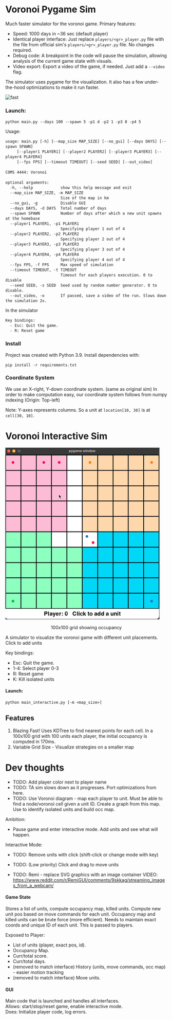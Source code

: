 # Voronoi Pygame Sim

Much faster simulator for the voronoi game. Primary features:
- Speed: 1000 days in ~36 sec (default player)
- Identical player interface: Just replace `players/<gr>_player.py` file with the file from official sim's 
  `players/<gr>_player.py` file. No changes required.
- Debug code: A breakpoint in the code will pause the simulation, allowing analysis of the current game state
  with visuals.
- Video export: Export a video of the game, if needed. Just add a `--video` flag.

The simulator uses pygame for the visualization. It also has a few under-the-hood optimizations to make it run faster.

![fast](images/demo-sim.gif)

### Launch:

```shell
python main.py --days 100 --spawn 5 -p1 d -p2 1 -p3 8 -p4 5 
```

Usage:
```
usage: main.py [-h] [--map_size MAP_SIZE] [--no_gui] [--days DAYS] [--spawn SPAWN]
     [--player1 PLAYER1] [--player2 PLAYER2] [--player3 PLAYER3] [--player4 PLAYER4] 
     [--fps FPS] [--timeout TIMEOUT] [--seed SEED] [--out_video]

COMS 4444: Voronoi

optional arguments:
  -h, --help            show this help message and exit
  --map_size MAP_SIZE, -m MAP_SIZE
                        Size of the map in km
  --no_gui, -g          Disable GUI
  --days DAYS, -d DAYS  Total number of days
  --spawn SPAWN         Number of days after which a new unit spawns at the homebase
  --player1 PLAYER1, -p1 PLAYER1
                        Specifying player 1 out of 4
  --player2 PLAYER2, -p2 PLAYER2
                        Specifying player 2 out of 4
  --player3 PLAYER3, -p3 PLAYER3
                        Specifying player 3 out of 4
  --player4 PLAYER4, -p4 PLAYER4
                        Specifying player 4 out of 4
  --fps FPS, -f FPS     Max speed of simulation
  --timeout TIMEOUT, -t TIMEOUT
                        Timeout for each players execution. 0 to disable
  --seed SEED, -s SEED  Seed used by random number generator. 0 to disable.
  --out_video, -o       If passed, save a video of the run. Slows down the simulation 2x.
```

In the simulator
```
Key bindings:  
  - Esc: Quit the game.   
  - R: Reset game
```

### Install

Project was created with Python 3.9. Install dependencies with:

```shell
pip install -r requirements.txt
```

### Coordinate System

We use an X-right, Y-down coordinate system. (same as original sim) 
In order to make computation easy, our coordinate system follows from numpy indexing (Origin: Top-left)  

Note: Y-axes represents columns. So a unit at `location[10, 30]` is at `cell[30, 10]`.

# Voronoi Interactive Sim

![](images/demo.gif)
<p align="center">100x100 grid showing occupancy</p>

A simulator to visualize the voronoi game with different unit placements.  
Click to add units

Key bindings:  
  - Esc: Quit the game.  
  - 1-4: Select player 0-3  
  - R: Reset game
  - K: Kill isolated units  



#### Launch:

```shell
python main_interactive.py [-m <map_size>]
```

## Features

1. Blazing Fast! Uses KDTree to find nearest points for each cell.
   In a 100x100 grid with 100 units each player,
   the initial occupancy is computed in 170ms.
2. Variable Grid Size - Visualize strategies on a smaller map


# Dev thoughts

- TODO: Add player color next to player name
- TODO: TA sim slows down as it progresses. Port optimizations from here.
- TODO: Use Voronoi diagram - map each player to unit. Must be able to find a node/voronoi cell given
  a unit ID. Create a graph from this map. Use to identify isolated units and build occ map.


Ambition:
- Pause game and enter interactive mode. Add units and see what will happen.

Interactive Mode:
- TODO: Remove units with click (shift-click or change mode with key)
- TODO: (Low priority) Click and drag to move units

- TODO: Remi - replace SVG graphics with an image container
       VIDEO: https://www.reddit.com/r/RemiGUI/comments/9skkag/streaming_images_from_a_webcam/

 
#### Game State 
Stores a list of units, compute occupancy map, killed units. Compute new unit pos based on move
commands for each unit. Occupancy map and killed units can be brute force (more efficient).
Needs to maintain exact coords and unique ID of each unit. This is passed to players.
      
Exposed to Player: 
   - List of units (player, exact pos, id). 
   - Occupancy Map. 
   - Curr/total score.
   - Curr/total days.
   - (removed to match interface) History (units, move commands, occ map) - easier motion tracking
   - (removed to match interface) Move units. 
  
#### GUI 
Main code that is launched and handles all interfaces.  
Allows: start/stop/reset game, enable interactive mode.  
Does: Initialize player code,  log errors.  
